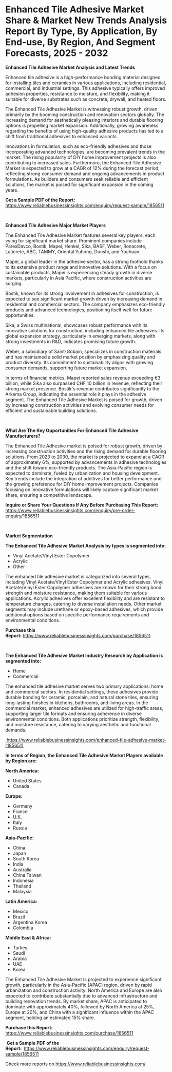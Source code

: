 <p><h1>Enhanced Tile Adhesive Market Share & Market New Trends Analysis Report By Type, By Application, By End-use, By Region, And Segment Forecasts, 2025 - 2032</h1></p><p><strong>Enhanced Tile Adhesive Market Analysis and Latest Trends</strong></p>
<p><p>Enhanced tile adhesive is a high-performance bonding material designed for installing tiles and ceramics in various applications, including residential, commercial, and industrial settings. This adhesive typically offers improved adhesion properties, resistance to moisture, and flexibility, making it suitable for diverse substrates such as concrete, drywall, and heated floors. </p><p>The Enhanced Tile Adhesive Market is witnessing robust growth, driven primarily by the booming construction and renovation sectors globally. The increasing demand for aesthetically pleasing interiors and durable flooring options is propelling market expansion. Additionally, growing awareness regarding the benefits of using high-quality adhesive products has led to a shift from traditional adhesives to enhanced variants. </p><p>Innovations in formulation, such as eco-friendly adhesives and those incorporating advanced technologies, are becoming prevalent trends in the market. The rising popularity of DIY home improvement projects is also contributing to increased sales. Furthermore, the Enhanced Tile Adhesive Market is expected to grow at a CAGR of 12% during the forecast period, reflecting strong consumer demand and ongoing advancements in product formulations. As builders and consumers seek reliable and efficient solutions, the market is poised for significant expansion in the coming years.</p></p>
<p><strong>Get a Sample PDF of the Report:&nbsp;</strong> <a href="https://www.reliablebusinessinsights.com/enquiry/request-sample/1856511?utm_campaign=3134&utm_medium=2&utm_source=Github&utm_content=ia&utm_term=27032025&utm_id=enhanced-tile-adhesive">https://www.reliablebusinessinsights.com/enquiry/request-sample/1856511</a></p>
<p>&nbsp;</p>
<p><strong>Enhanced Tile Adhesive Major Market Players</strong></p>
<p><p>The Enhanced Tile Adhesive Market features several key players, each vying for significant market share. Prominent companies include ParexDavco, Bostik, Mapei, Henkel, Sika, BASF, Weber, Ronacrete, Laticrete, ABC, TAMMY, Oriental Yuhong, Dunshi, and Yuchuan.</p><p>Mapei, a global leader in the adhesive sector, has a strong foothold thanks to its extensive product range and innovative solutions. With a focus on sustainable products, Mapei is experiencing steady growth in diverse markets, particularly in Asia Pacific, where construction activities are surging.</p><p>Bostik, known for its strong involvement in adhesives for construction, is expected to see significant market growth driven by increasing demand in residential and commercial sectors. The company emphasizes eco-friendly products and advanced technologies, positioning itself well for future opportunities.</p><p>Sika, a Swiss multinational, showcases robust performance with its innovative solutions for construction, including enhanced tile adhesives. Its global expansion strategy, particularly in emerging markets, along with strong investments in R&D, indicates promising future growth.</p><p>Weber, a subsidiary of Saint-Gobain, specializes in construction materials and has maintained a solid market position by emphasizing quality and product diversity. Its commitment to sustainability aligns with growing consumer demands, supporting future market expansion.</p><p>In terms of financial metrics, Mapei reported sales revenue exceeding €3 billion, while Sika also surpassed CHF 10 billion in revenue, reflecting their strong market presence. Bostik's revenue contributes significantly to the Arkema Group, indicating the essential role it plays in the adhesive segment. The Enhanced Tile Adhesive Market is poised for growth, driven by increasing construction activities and evolving consumer needs for efficient and sustainable building solutions.</p></p>
<p>&nbsp;</p>
<p><strong>What Are The Key Opportunities For Enhanced Tile Adhesive Manufacturers?</strong></p>
<p><p>The Enhanced Tile Adhesive market is poised for robust growth, driven by increasing construction activities and the rising demand for durable flooring solutions. From 2023 to 2030, the market is projected to expand at a CAGR of approximately 6%, supported by advancements in adhesive technologies and the shift toward eco-friendly products. The Asia-Pacific region is expected to dominate, fueled by urbanization and housing development. Key trends include the integration of additives for better performance and the growing preference for DIY home improvement projects. Companies focusing on innovative formulations will likely capture significant market share, ensuring a competitive landscape.</p></p>
<p><strong>Inquire or Share Your Questions If Any Before Purchasing This Report:</strong> <a href="https://www.reliablebusinessinsights.com/enquiry/pre-order-enquiry/1856511?utm_campaign=3134&utm_medium=2&utm_source=Github&utm_content=ia&utm_term=27032025&utm_id=enhanced-tile-adhesive">https://www.reliablebusinessinsights.com/enquiry/pre-order-enquiry/1856511</a></p>
<p>&nbsp;</p>
<p><strong>Market Segmentation</strong></p>
<p><strong>The Enhanced Tile Adhesive Market Analysis by types is segmented into:</strong></p>
<p><ul><li>Vinyl Acetate/Vinyl Ester Copolymer</li><li>Acrylic</li><li>Other</li></ul></p>
<p><p>The enhanced tile adhesive market is categorized into several types, including Vinyl Acetate/Vinyl Ester Copolymer and Acrylic adhesives. Vinyl Acetate/Vinyl Ester Copolymer adhesives are known for their strong bond strength and moisture resistance, making them suitable for various applications. Acrylic adhesives offer excellent flexibility and are resistant to temperature changes, catering to diverse installation needs. Other market segments may include urethane or epoxy-based adhesives, which provide additional options based on specific performance requirements and environmental conditions.</p></p>
<p><strong>Purchase this Report:&nbsp;</strong><a href="https://www.reliablebusinessinsights.com/purchase/1856511?utm_campaign=3134&utm_medium=2&utm_source=Github&utm_content=ia&utm_term=27032025&utm_id=enhanced-tile-adhesive">https://www.reliablebusinessinsights.com/purchase/1856511</a></p>
<p>&nbsp;</p>
<p><strong>The Enhanced Tile Adhesive Market Industry Research by Application is segmented into:</strong></p>
<p><ul><li>Home</li><li>Commercial</li></ul></p>
<p><p>The enhanced tile adhesive market serves two primary applications: home and commercial sectors. In residential settings, these adhesives provide durable bonding for ceramic, porcelain, and natural stone tiles, ensuring long-lasting finishes in kitchens, bathrooms, and living areas. In the commercial market, enhanced adhesives are utilized for high-traffic areas, supporting larger tile formats and ensuring adherence in diverse environmental conditions. Both applications prioritize strength, flexibility, and moisture resistance, catering to varying aesthetic and functional demands.</p></p>
<p><a href="https://www.reliablebusinessinsights.com/enhanced-tile-adhesive-market-r1856511?utm_campaign=3134&utm_medium=2&utm_source=Github&utm_content=ia&utm_term=27032025&utm_id=enhanced-tile-adhesive">&nbsp;https://www.reliablebusinessinsights.com/enhanced-tile-adhesive-market-r1856511</a></p>
<p><strong>In terms of Region, the Enhanced Tile Adhesive Market Players available by Region are:</strong></p>
<p>
    <p> <strong> North America: </strong>
        <ul>
            <li>United States</li>
            <li>Canada</li>
        </ul>
        </p> 
    <p> <strong> Europe: </strong>
        <ul>
            <li>Germany</li>
            <li>France</li>
            <li>U.K.</li>
            <li>Italy</li>
            <li>Russia</li>
        </ul>
        </p> 
    <p> <strong> Asia-Pacific: </strong>
        <ul>
            <li>China</li>
            <li>Japan</li>
            <li>South Korea</li>
            <li>India</li>
            <li>Australia</li>
            <li>China Taiwan</li>
            <li>Indonesia</li>
            <li>Thailand</li>
            <li>Malaysia</li>
        </ul>
        </p> 
    <p> <strong> Latin America: </strong>
        <ul>
            <li>Mexico</li>
            <li>Brazil</li>
            <li>Argentina Korea</li>
            <li>Colombia</li>
        </ul>
        </p> 
    <p> <strong> Middle East & Africa: </strong>
        <ul>
            <li>Turkey</li>
            <li>Saudi</li>
            <li>Arabia</li>
            <li>UAE</li>
            <li>Korea</li>
        </ul>
    </p>
    </p>
<p><p>The Enhanced Tile Adhesive Market is projected to experience significant growth, particularly in the Asia-Pacific (APAC) region, driven by rapid urbanization and construction activity. North America and Europe are also expected to contribute substantially due to advanced infrastructure and building renovation trends. By market share, APAC is anticipated to dominate with approximately 40%, followed by North America at 25%, Europe at 20%, and China with a significant influence within the APAC segment, holding an estimated 15% share.</p></p>
<p><strong>Purchase this Report: </strong><a href="https://www.reliablebusinessinsights.com/purchase/1856511?utm_campaign=3134&utm_medium=2&utm_source=Github&utm_content=ia&utm_term=27032025&utm_id=enhanced-tile-adhesive">https://www.reliablebusinessinsights.com/purchase/1856511</a></p>
<p>&nbsp;<strong>Get a Sample PDF of the Report:&nbsp;&nbsp;</strong><a href="https://www.reliablebusinessinsights.com/enquiry/request-sample/1856511?utm_campaign=3134&utm_medium=2&utm_source=Github&utm_content=ia&utm_term=27032025&utm_id=enhanced-tile-adhesive">https://www.reliablebusinessinsights.com/enquiry/request-sample/1856511</a></p>
<p><strong></strong></p>
<p>Check more reports on <a href="https://www.reliablebusinessinsights.com/?utm_campaign=3134&utm_medium=2&utm_source=Github&utm_content=ia&utm_term=27032025&utm_id=enhanced-tile-adhesive">https://www.reliablebusinessinsights.com/</a></p>